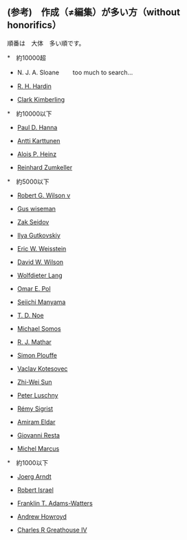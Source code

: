## (参考)　作成（≠編集）が多い方（without honorifics）

順番は　大体　多い順です。

*　約10000超

   - N. J. A. Sloane 　　too much to search...
   
   - [R. H. Hardin](https://oeis.org/search?q=author%3AR.+H.+Hardin)
   
   - [Clark Kimberling](https://oeis.org/search?q=author%3AClark+Kimberling)

*　約10000以下

   - [Paul D. Hanna](https://oeis.org/search?q=author%3APaul+D.+Hanna)
   
   - [Antti Karttunen](https://oeis.org/search?q=author%3AAntti+Karttunen)

   - [Alois P. Heinz](https://oeis.org/search?q=author%3AAlois+P.+Heinz)
   
   - [Reinhard Zumkeller](https://oeis.org/search?q=author%3AReinhard+Zumkeller)

*　約5000以下

   - [Robert G. Wilson v](https://oeis.org/search?q=author%3ARobert+G.+Wilson+v)

   - [Gus wiseman](https://oeis.org/search?q=author%3AGus+wiseman)
   
   - [Zak Seidov](https://oeis.org/search?q=author%3AZak+Seidov)

   - [Ilya Gutkovskiy](https://oeis.org/search?q=author%3AIlya+Gutkovskiy)
   
   - [Eric W. Weisstein](https://oeis.org/search?q=author%3AEric+W.+Weisstein)
   
   - [David W. Wilson](https://oeis.org/search?q=author%3ADavid+W.+Wilson)
   
   - [Wolfdieter Lang](https://oeis.org/search?q=author%3AWolfdieter+Lang)
   
   - [Omar E. Pol](https://oeis.org/search?q=author%3AOmar+E.+Pol)

   - [Seiichi Manyama](https://oeis.org/search?q=author%3ASeiichi+Manyama)
   
   - [T. D. Noe](https://oeis.org/search?q=author%3AT.+D.+Noe)
   
   - [Michael Somos](https://oeis.org/search?q=author%3AMichael+Somos)
   
   - [R. J. Mathar](https://oeis.org/search?q=author%3AR.+J.+Mathar)
   
   - [Simon Plouffe](https://oeis.org/search?q=author%3ASimon+Plouffe)

   - [Vaclav Kotesovec](https://oeis.org/search?q=author%3AVaclav+Kotesovec)
   
   - [Zhi-Wei Sun](https://oeis.org/search?q=author%3AZhi-Wei+Sun)
   
   - [Peter Luschny](https://oeis.org/search?q=author%3APeter+Luschny)
   
   - [Rémy Sigrist](https://oeis.org/search?q=author%3ARémy+Sigrist)
   
   - [Amiram Eldar](https://oeis.org/search?q=author%3AAmiram+Eldar)
   
   - [Giovanni Resta](https://oeis.org/search?q=author%3AGiovanni+Resta)
   
   - [Michel Marcus](https://oeis.org/search?q=author%3AMichel+Marcus)

*　約1000以下

   - [Joerg Arndt](https://oeis.org/search?q=author%3AJoerg+Arndt)

   - [Robert Israel](https://oeis.org/search?q=author%3ARobert+Israel)
   
   - [Franklin T. Adams-Watters](https://oeis.org/search?q=author%3AFranklin+T.+Adams-Watters)

   - [Andrew Howroyd](https://oeis.org/search?q=author%3AAndrew+Howroyd)
   
   - [Charles R Greathouse IV](https://oeis.org/search?q=author%3ACharles+R+Greathouse+IV)
